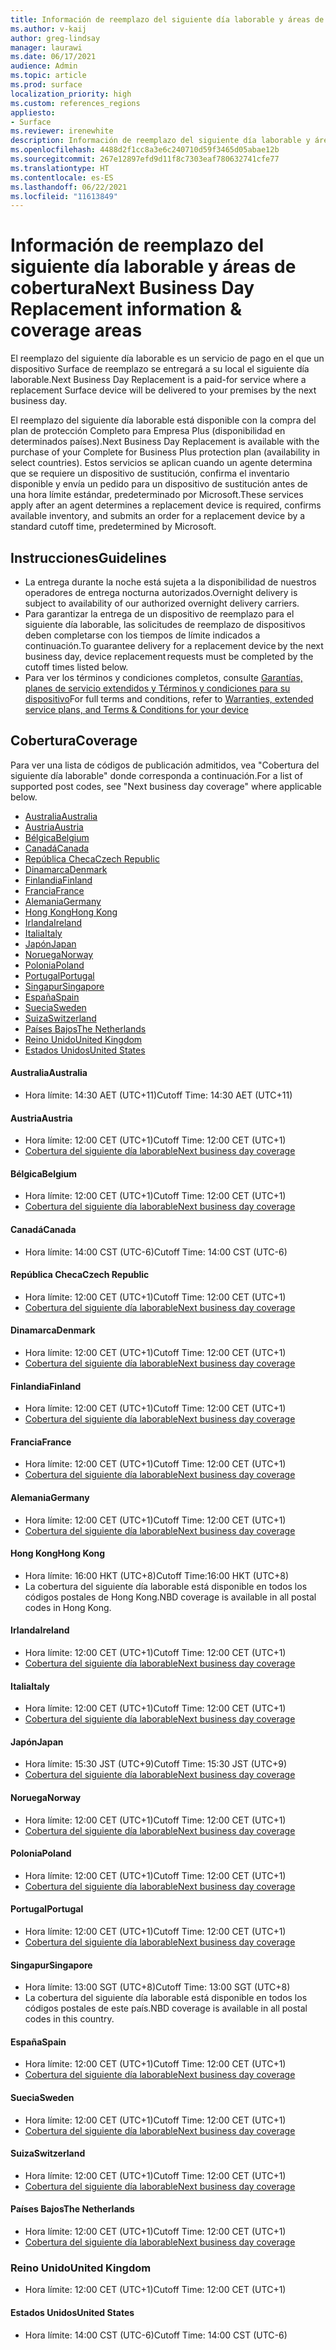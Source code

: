```yaml
---
title: Información de reemplazo del siguiente día laborable y áreas de cobertura
ms.author: v-kaij
author: greg-lindsay
manager: laurawi
ms.date: 06/17/2021
audience: Admin
ms.topic: article
ms.prod: surface
localization_priority: high
ms.custom: references_regions
appliesto:
- Surface
ms.reviewer: irenewhite
description: Información de reemplazo del siguiente día laborable y áreas de cobertura.
ms.openlocfilehash: 4488d2f1cc8a3e6c240710d59f3465d05abae12b
ms.sourcegitcommit: 267e12897efd9d11f8c7303eaf780632741cfe77
ms.translationtype: HT
ms.contentlocale: es-ES
ms.lasthandoff: 06/22/2021
ms.locfileid: "11613849"
---
```

# <a name="next-business-day-replacement-information--coverage-areas"></a><span data-ttu-id="3db96-103">Información de reemplazo del siguiente día laborable y áreas de cobertura</span><span class="sxs-lookup"><span data-stu-id="3db96-103">Next Business Day Replacement information & coverage areas</span></span>

<span data-ttu-id="3db96-104">El reemplazo del siguiente día laborable es un servicio de pago en el que un dispositivo Surface de reemplazo se entregará a su local el siguiente día laborable.</span><span class="sxs-lookup"><span data-stu-id="3db96-104">Next Business Day Replacement is a paid-for service where a replacement Surface device will be delivered to your premises by the next business day.</span></span> 

<span data-ttu-id="3db96-105">El reemplazo del siguiente día laborable está disponible con la compra del plan de protección Completo para Empresa Plus (disponibilidad en determinados países).</span><span class="sxs-lookup"><span data-stu-id="3db96-105">Next Business Day Replacement is available with the purchase of your Complete for Business Plus protection plan (availability in select countries).</span></span> <span data-ttu-id="3db96-106">Estos servicios se aplican cuando un agente determina que se requiere un dispositivo de sustitución, confirma el inventario disponible y envía un pedido para un dispositivo de sustitución antes de una hora límite estándar, predeterminado por Microsoft.</span><span class="sxs-lookup"><span data-stu-id="3db96-106">These services apply after an agent determines a replacement device is required, confirms available inventory, and submits an order for a replacement device by a standard cutoff time, predetermined by Microsoft.</span></span> 

## <a name="guidelines"></a><span data-ttu-id="3db96-107">Instrucciones</span><span class="sxs-lookup"><span data-stu-id="3db96-107">Guidelines</span></span>

- <span data-ttu-id="3db96-108">La entrega durante la noche está sujeta a la disponibilidad de nuestros operadores de entrega nocturna autorizados.</span><span class="sxs-lookup"><span data-stu-id="3db96-108">Overnight delivery is subject to availability of our authorized overnight delivery carriers.</span></span>
- <span data-ttu-id="3db96-109">Para garantizar la entrega de un dispositivo de reemplazo para el siguiente día laborable, las solicitudes de reemplazo de dispositivos deben completarse con los tiempos de límite indicados a continuación.</span><span class="sxs-lookup"><span data-stu-id="3db96-109">To guarantee delivery for a replacement device by the next business day, device replacement requests must be completed by the cutoff times listed below.</span></span>
- <span data-ttu-id="3db96-110">Para ver los términos y condiciones completos, consulte [Garantías, planes de servicio extendidos y Términos y condiciones para su dispositivo](https://support.microsoft.com/topic/warranties-extended-service-plans-and-terms-conditions-for-your-device-eedf7a23-84a7-1a47-480b-0e10503eedf5)</span><span class="sxs-lookup"><span data-stu-id="3db96-110">For full terms and conditions, refer to [Warranties, extended service plans, and Terms & Conditions for your device](https://support.microsoft.com/topic/warranties-extended-service-plans-and-terms-conditions-for-your-device-eedf7a23-84a7-1a47-480b-0e10503eedf5)</span></span>

## <a name="coverage"></a><span data-ttu-id="3db96-111">Cobertura</span><span class="sxs-lookup"><span data-stu-id="3db96-111">Coverage</span></span>

<span data-ttu-id="3db96-112">Para ver una lista de códigos de publicación admitidos, vea "Cobertura del siguiente día laborable" donde corresponda a continuación.</span><span class="sxs-lookup"><span data-stu-id="3db96-112">For a list of supported post codes, see "Next business day coverage" where applicable below.</span></span> 

- [<span data-ttu-id="3db96-113">Australia</span><span class="sxs-lookup"><span data-stu-id="3db96-113">Australia</span></span>](#australia)
- [<span data-ttu-id="3db96-114">Austria</span><span class="sxs-lookup"><span data-stu-id="3db96-114">Austria</span></span>](#austria)
- [<span data-ttu-id="3db96-115">Bélgica</span><span class="sxs-lookup"><span data-stu-id="3db96-115">Belgium</span></span>](#belgium)
- [<span data-ttu-id="3db96-116">Canadá</span><span class="sxs-lookup"><span data-stu-id="3db96-116">Canada</span></span>](#canada)
- [<span data-ttu-id="3db96-117">República Checa</span><span class="sxs-lookup"><span data-stu-id="3db96-117">Czech Republic</span></span>](#czech-republic)
- [<span data-ttu-id="3db96-118">Dinamarca</span><span class="sxs-lookup"><span data-stu-id="3db96-118">Denmark</span></span>](#denmark)
- [<span data-ttu-id="3db96-119">Finlandia</span><span class="sxs-lookup"><span data-stu-id="3db96-119">Finland</span></span>](#finland)
- [<span data-ttu-id="3db96-120">Francia</span><span class="sxs-lookup"><span data-stu-id="3db96-120">France</span></span>](#france)
- [<span data-ttu-id="3db96-121">Alemania</span><span class="sxs-lookup"><span data-stu-id="3db96-121">Germany</span></span>](#germany)
- [<span data-ttu-id="3db96-122">Hong Kong</span><span class="sxs-lookup"><span data-stu-id="3db96-122">Hong Kong</span></span>](#hong-kong)
- [<span data-ttu-id="3db96-123">Irlanda</span><span class="sxs-lookup"><span data-stu-id="3db96-123">Ireland</span></span>](#ireland)
- [<span data-ttu-id="3db96-124">Italia</span><span class="sxs-lookup"><span data-stu-id="3db96-124">Italy</span></span>](#italy)
- [<span data-ttu-id="3db96-125">Japón</span><span class="sxs-lookup"><span data-stu-id="3db96-125">Japan</span></span>](#japan)
- [<span data-ttu-id="3db96-126">Noruega</span><span class="sxs-lookup"><span data-stu-id="3db96-126">Norway</span></span>](#norway)
- [<span data-ttu-id="3db96-127">Polonia</span><span class="sxs-lookup"><span data-stu-id="3db96-127">Poland</span></span>](#poland)
- [<span data-ttu-id="3db96-128">Portugal</span><span class="sxs-lookup"><span data-stu-id="3db96-128">Portugal</span></span>](#portugal)
- [<span data-ttu-id="3db96-129">Singapur</span><span class="sxs-lookup"><span data-stu-id="3db96-129">Singapore</span></span>](#singapore)
- [<span data-ttu-id="3db96-130">España</span><span class="sxs-lookup"><span data-stu-id="3db96-130">Spain</span></span>](#spain)
- [<span data-ttu-id="3db96-131">Suecia</span><span class="sxs-lookup"><span data-stu-id="3db96-131">Sweden</span></span>](#sweden)
- [<span data-ttu-id="3db96-132">Suiza</span><span class="sxs-lookup"><span data-stu-id="3db96-132">Switzerland</span></span>](#switzerland)
- [<span data-ttu-id="3db96-133">Países Bajos</span><span class="sxs-lookup"><span data-stu-id="3db96-133">The Netherlands</span></span>](#the-netherlands)
- [<span data-ttu-id="3db96-134">Reino Unido</span><span class="sxs-lookup"><span data-stu-id="3db96-134">United Kingdom</span></span>](#united-kingdom)
- [<span data-ttu-id="3db96-135">Estados Unidos</span><span class="sxs-lookup"><span data-stu-id="3db96-135">United States</span></span>](#united-states)


#### <a name="australia"></a><span data-ttu-id="3db96-136">Australia</span><span class="sxs-lookup"><span data-stu-id="3db96-136">Australia</span></span>

- <span data-ttu-id="3db96-137">Hora límite: 14:30 AET (UTC+11)</span><span class="sxs-lookup"><span data-stu-id="3db96-137">Cutoff Time: 14:30 AET (UTC+11)</span></span>

#### <a name="austria"></a><span data-ttu-id="3db96-138">Austria</span><span class="sxs-lookup"><span data-stu-id="3db96-138">Austria</span></span>

- <span data-ttu-id="3db96-139">Hora límite: 12:00 CET (UTC+1)</span><span class="sxs-lookup"><span data-stu-id="3db96-139">Cutoff Time: 12:00 CET (UTC+1)</span></span>
- [<span data-ttu-id="3db96-140">Cobertura del siguiente día laborable</span><span class="sxs-lookup"><span data-stu-id="3db96-140">Next business day coverage</span></span>](https://download.microsoft.com/download/5/7/5/575447e3-70c1-468b-a714-22d3cded7a6e/NBD%20Coverage%20-%20Austria%20Post%20Codes%20030321.xlsx)

#### <a name="belgium"></a><span data-ttu-id="3db96-141">Bélgica</span><span class="sxs-lookup"><span data-stu-id="3db96-141">Belgium</span></span>

- <span data-ttu-id="3db96-142">Hora límite: 12:00 CET (UTC+1)</span><span class="sxs-lookup"><span data-stu-id="3db96-142">Cutoff Time: 12:00 CET (UTC+1)</span></span>
- [<span data-ttu-id="3db96-143">Cobertura del siguiente día laborable</span><span class="sxs-lookup"><span data-stu-id="3db96-143">Next business day coverage</span></span>](https://download.microsoft.com/download/f/b/9/fb95d99c-1403-4ecf-bbde-0bab2af2c2ce/NBD%20Coverage%20-%20Belgium%20Post%20Codes%20030321.xlsx)

#### <a name="canada"></a><span data-ttu-id="3db96-144">Canadá</span><span class="sxs-lookup"><span data-stu-id="3db96-144">Canada</span></span>

- <span data-ttu-id="3db96-145">Hora límite: 14:00 CST (UTC-6)</span><span class="sxs-lookup"><span data-stu-id="3db96-145">Cutoff Time: 14:00 CST (UTC-6)</span></span>

#### <a name="czech-republic"></a><span data-ttu-id="3db96-146">República Checa</span><span class="sxs-lookup"><span data-stu-id="3db96-146">Czech Republic</span></span>

- <span data-ttu-id="3db96-147">Hora límite: 12:00 CET (UTC+1)</span><span class="sxs-lookup"><span data-stu-id="3db96-147">Cutoff Time: 12:00 CET (UTC+1)</span></span>
- [<span data-ttu-id="3db96-148">Cobertura del siguiente día laborable</span><span class="sxs-lookup"><span data-stu-id="3db96-148">Next business day coverage</span></span>](https://download.microsoft.com/download/9/2/6/926014cb-38b2-4270-b841-d3dc56f6e341/NBD%20Coverage%20-%20Czech%20Republic%20Post%20Codes%20042821.xlsx)

#### <a name="denmark"></a><span data-ttu-id="3db96-149">Dinamarca</span><span class="sxs-lookup"><span data-stu-id="3db96-149">Denmark</span></span> 

- <span data-ttu-id="3db96-150">Hora límite: 12:00 CET (UTC+1)</span><span class="sxs-lookup"><span data-stu-id="3db96-150">Cutoff Time: 12:00 CET (UTC+1)</span></span> 
- [<span data-ttu-id="3db96-151">Cobertura del siguiente día laborable</span><span class="sxs-lookup"><span data-stu-id="3db96-151">Next business day coverage</span></span>](https://download.microsoft.com/download/9/e/6/9e6b4db6-b9f6-412e-a296-a10b5bc6e591/NBD%20Coverage%20-%20Denmark%20Post%20Codes%20030321.xlsx)

#### <a name="finland"></a><span data-ttu-id="3db96-152">Finlandia</span><span class="sxs-lookup"><span data-stu-id="3db96-152">Finland</span></span>

- <span data-ttu-id="3db96-153">Hora límite: 12:00 CET (UTC+1)</span><span class="sxs-lookup"><span data-stu-id="3db96-153">Cutoff Time: 12:00 CET (UTC+1)</span></span>
- [<span data-ttu-id="3db96-154">Cobertura del siguiente día laborable</span><span class="sxs-lookup"><span data-stu-id="3db96-154">Next business day coverage</span></span>](https://download.microsoft.com/download/b/d/d/bddd01a3-6f8e-4bd2-9549-4dbf0a5aee86/NBD%20Coverage%20-%20Finland%20Post%20Codes%20030321.xlsx)

#### <a name="france"></a><span data-ttu-id="3db96-155">Francia</span><span class="sxs-lookup"><span data-stu-id="3db96-155">France</span></span>

- <span data-ttu-id="3db96-156">Hora límite: 12:00 CET (UTC+1)</span><span class="sxs-lookup"><span data-stu-id="3db96-156">Cutoff Time: 12:00 CET (UTC+1)</span></span>
- [<span data-ttu-id="3db96-157">Cobertura del siguiente día laborable</span><span class="sxs-lookup"><span data-stu-id="3db96-157">Next business day coverage</span></span>](https://download.microsoft.com/download/7/b/0/7b0fa1bb-4c75-474a-83be-6d55e0fa719f/NBD%20Coverage%20-%20France%20Postal%20Codes%20042821.xlsx)

#### <a name="germany"></a><span data-ttu-id="3db96-158">Alemania</span><span class="sxs-lookup"><span data-stu-id="3db96-158">Germany</span></span>

- <span data-ttu-id="3db96-159">Hora límite: 12:00 CET (UTC+1)</span><span class="sxs-lookup"><span data-stu-id="3db96-159">Cutoff Time: 12:00 CET (UTC+1)</span></span>
- [<span data-ttu-id="3db96-160">Cobertura del siguiente día laborable</span><span class="sxs-lookup"><span data-stu-id="3db96-160">Next business day coverage</span></span>](https://download.microsoft.com/download/d/4/f/d4f6c11f-ada2-4400-b502-2e722644427b/NBD%20Coverage%20-%20Germany%20Post%20Codes%20042821.xlsx)

#### <a name="hong-kong"></a><span data-ttu-id="3db96-161">Hong Kong</span><span class="sxs-lookup"><span data-stu-id="3db96-161">Hong Kong</span></span>

- <span data-ttu-id="3db96-162">Hora límite: 16:00 HKT (UTC+8)</span><span class="sxs-lookup"><span data-stu-id="3db96-162">Cutoff Time:16:00 HKT (UTC+8)</span></span> 
- <span data-ttu-id="3db96-163">La cobertura del siguiente día laborable está disponible en todos los códigos postales de Hong Kong.</span><span class="sxs-lookup"><span data-stu-id="3db96-163">NBD coverage is available in all postal codes in Hong Kong.</span></span>

#### <a name="ireland"></a><span data-ttu-id="3db96-164">Irlanda</span><span class="sxs-lookup"><span data-stu-id="3db96-164">Ireland</span></span>

- <span data-ttu-id="3db96-165">Hora límite: 12:00 CET (UTC+1)</span><span class="sxs-lookup"><span data-stu-id="3db96-165">Cutoff Time: 12:00 CET (UTC+1)</span></span>
- [<span data-ttu-id="3db96-166">Cobertura del siguiente día laborable</span><span class="sxs-lookup"><span data-stu-id="3db96-166">Next business day coverage</span></span>](https://download.microsoft.com/download/d/6/f/d6f05276-3657-49d3-8871-a2e445b686ef/NBD%20Coverage%20-%20Ireland%20Post%20Codes%20030321.xlsx)

#### <a name="italy"></a><span data-ttu-id="3db96-167">Italia</span><span class="sxs-lookup"><span data-stu-id="3db96-167">Italy</span></span>

- <span data-ttu-id="3db96-168">Hora límite: 12:00 CET (UTC+1)</span><span class="sxs-lookup"><span data-stu-id="3db96-168">Cutoff Time: 12:00 CET (UTC+1)</span></span>
- [<span data-ttu-id="3db96-169">Cobertura del siguiente día laborable</span><span class="sxs-lookup"><span data-stu-id="3db96-169">Next business day coverage</span></span>](https://download.microsoft.com/download/6/9/a/69a57c96-f4ce-4f93-a99a-2469ed737351/NBD%20Coverage%20-%20Italy%20Post%20Codes%20030321.xlsx)

#### <a name="japan"></a><span data-ttu-id="3db96-170">Japón</span><span class="sxs-lookup"><span data-stu-id="3db96-170">Japan</span></span>

- <span data-ttu-id="3db96-171">Hora límite: 15:30 JST (UTC+9)</span><span class="sxs-lookup"><span data-stu-id="3db96-171">Cutoff Time: 15:30 JST (UTC+9)</span></span>
- [<span data-ttu-id="3db96-172">Cobertura del siguiente día laborable</span><span class="sxs-lookup"><span data-stu-id="3db96-172">Next business day coverage</span></span>](https://download.microsoft.com/download/c/7/8/c781a035-19f7-4563-9dd9-e8c5f3713342/NBD%20Coverage%20-%20Japan%20Post%20Codes%20060121.xlsx)

#### <a name="norway"></a><span data-ttu-id="3db96-173">Noruega</span><span class="sxs-lookup"><span data-stu-id="3db96-173">Norway</span></span>

- <span data-ttu-id="3db96-174">Hora límite: 12:00 CET (UTC+1)</span><span class="sxs-lookup"><span data-stu-id="3db96-174">Cutoff Time: 12:00 CET (UTC+1)</span></span>
- [<span data-ttu-id="3db96-175">Cobertura del siguiente día laborable</span><span class="sxs-lookup"><span data-stu-id="3db96-175">Next business day coverage</span></span>](https://download.microsoft.com/download/2/8/0/2803e50f-b7fb-431a-9eb9-efba7fb32260/NBD%20Coverage%20-%20Norway%20Post%20Codes%20032521.xlsx)

#### <a name="poland"></a><span data-ttu-id="3db96-176">Polonia</span><span class="sxs-lookup"><span data-stu-id="3db96-176">Poland</span></span>

- <span data-ttu-id="3db96-177">Hora límite: 12:00 CET (UTC+1)</span><span class="sxs-lookup"><span data-stu-id="3db96-177">Cutoff Time: 12:00 CET (UTC+1)</span></span>
- [<span data-ttu-id="3db96-178">Cobertura del siguiente día laborable</span><span class="sxs-lookup"><span data-stu-id="3db96-178">Next business day coverage</span></span>](https://download.microsoft.com/download/f/e/8/fe8b9b43-5f72-4cf1-971d-78dd46f8ea1c/NBD%20Coverage%20-%20Poland%20Post%20Codes%20042821.xlsx
)

#### <a name="portugal"></a><span data-ttu-id="3db96-179">Portugal</span><span class="sxs-lookup"><span data-stu-id="3db96-179">Portugal</span></span>

- <span data-ttu-id="3db96-180">Hora límite: 12:00 CET (UTC+1)</span><span class="sxs-lookup"><span data-stu-id="3db96-180">Cutoff Time: 12:00 CET (UTC+1)</span></span>
- [<span data-ttu-id="3db96-181">Cobertura del siguiente día laborable</span><span class="sxs-lookup"><span data-stu-id="3db96-181">Next business day coverage</span></span>](https://download.microsoft.com/download/5/1/4/5146ceeb-651c-4b10-afeb-ea1abb733e33/NBD%20Coverage%20-%20Portugal%20Post%20Codes%20030321.xlsx)

#### <a name="singapore"></a><span data-ttu-id="3db96-182">Singapur</span><span class="sxs-lookup"><span data-stu-id="3db96-182">Singapore</span></span>

- <span data-ttu-id="3db96-183">Hora límite: 13:00 SGT (UTC+8)</span><span class="sxs-lookup"><span data-stu-id="3db96-183">Cutoff Time: 13:00 SGT (UTC+8)</span></span>
- <span data-ttu-id="3db96-184">La cobertura del siguiente día laborable está disponible en todos los códigos postales de este país.</span><span class="sxs-lookup"><span data-stu-id="3db96-184">NBD coverage is available in all postal codes in this country.</span></span>

#### <a name="spain"></a><span data-ttu-id="3db96-185">España</span><span class="sxs-lookup"><span data-stu-id="3db96-185">Spain</span></span>

- <span data-ttu-id="3db96-186">Hora límite: 12:00 CET (UTC+1)</span><span class="sxs-lookup"><span data-stu-id="3db96-186">Cutoff Time: 12:00 CET (UTC+1)</span></span>
- [<span data-ttu-id="3db96-187">Cobertura del siguiente día laborable</span><span class="sxs-lookup"><span data-stu-id="3db96-187">Next business day coverage</span></span>](https://download.microsoft.com/download/6/1/d/61da1e35-e17e-4a67-ab81-27cf7a21f91b/NBD%20Coverage-%20Spain%20Post%20Codes%20030321.xlsx)

#### <a name="sweden"></a><span data-ttu-id="3db96-188">Suecia</span><span class="sxs-lookup"><span data-stu-id="3db96-188">Sweden</span></span>

- <span data-ttu-id="3db96-189">Hora límite: 12:00 CET (UTC+1)</span><span class="sxs-lookup"><span data-stu-id="3db96-189">Cutoff Time: 12:00 CET (UTC+1)</span></span>
- [<span data-ttu-id="3db96-190">Cobertura del siguiente día laborable</span><span class="sxs-lookup"><span data-stu-id="3db96-190">Next business day coverage</span></span>](https://download.microsoft.com/download/3/c/8/3c8a0591-2ee9-4742-835f-86b8c79b986f/NBD%20Coverage%20-%20Sweden%20Post%20Codes%20030321.xlsx)

#### <a name="switzerland"></a><span data-ttu-id="3db96-191">Suiza</span><span class="sxs-lookup"><span data-stu-id="3db96-191">Switzerland</span></span>

- <span data-ttu-id="3db96-192">Hora límite: 12:00 CET (UTC+1)</span><span class="sxs-lookup"><span data-stu-id="3db96-192">Cutoff Time: 12:00 CET (UTC+1)</span></span>
- [<span data-ttu-id="3db96-193">Cobertura del siguiente día laborable</span><span class="sxs-lookup"><span data-stu-id="3db96-193">Next business day coverage</span></span>](https://download.microsoft.com/download/e/6/9/e69789ca-4617-4b23-afb2-09529f320de3/NBD%20Coverage%20-%20Switzerland%20Post%20Codes%20030321%20update.xlsx)

#### <a name="the-netherlands"></a><span data-ttu-id="3db96-194">Países Bajos</span><span class="sxs-lookup"><span data-stu-id="3db96-194">The Netherlands</span></span>

- <span data-ttu-id="3db96-195">Hora límite: 12:00 CET (UTC+1)</span><span class="sxs-lookup"><span data-stu-id="3db96-195">Cutoff Time: 12:00 CET (UTC+1)</span></span>
- [<span data-ttu-id="3db96-196">Cobertura del siguiente día laborable</span><span class="sxs-lookup"><span data-stu-id="3db96-196">Next business day coverage</span></span>](https://download.microsoft.com/download/6/3/f/63f2ff4c-3b8f-465e-9498-0878f7ba70f3/NBD%20Coverage%20-%20Netherlands%20Post%20Codes%20042821.xlsx)

### <a name="united-kingdom"></a><span data-ttu-id="3db96-197">Reino Unido</span><span class="sxs-lookup"><span data-stu-id="3db96-197">United Kingdom</span></span>

- <span data-ttu-id="3db96-198">Hora límite: 12:00 CET (UTC+1)</span><span class="sxs-lookup"><span data-stu-id="3db96-198">Cutoff Time: 12:00 CET (UTC+1)</span></span>

#### <a name="united-states"></a><span data-ttu-id="3db96-199">Estados Unidos</span><span class="sxs-lookup"><span data-stu-id="3db96-199">United States</span></span> 

- <span data-ttu-id="3db96-200">Hora límite: 14:00 CST (UTC-6)</span><span class="sxs-lookup"><span data-stu-id="3db96-200">Cutoff Time: 14:00 CST (UTC-6)</span></span>
